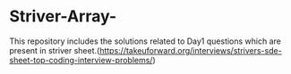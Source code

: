 # Striver-Array-

  This repository includes the solutions related to Day1 questions which are present in striver sheet.(https://takeuforward.org/interviews/strivers-sde-sheet-top-coding-interview-problems/)
